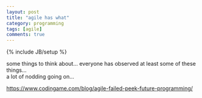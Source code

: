 ```yaml
---
layout: post
title: "agile has what"
category: programming
tags: [agile]
comments: true
---
```

{% include JB/setup %}
  
some things to think about... everyone has observed at least some of these things...  
a lot of nodding going on...
  
  
<https://www.codingame.com/blog/agile-failed-peek-future-programming/>
  
